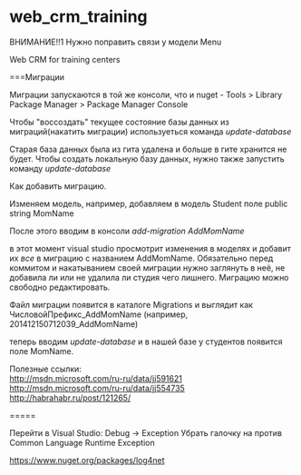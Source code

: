 web_crm_training
================

ВНИМАНИЕ!!1 Нужно поправить связи у модели Menu

Web CRM for training centers

===Миграции

Миграции запускаются в той же консоли, что и nuget - Tools > Library Package Manager > Package Manager Console

Чтобы "воссоздать" текущее состояние базы данных из миграций(накатить миграции) используеться команда
*update-database*

Старая база данных была из гита удалена и больше в гите хранится не будет. Чтобы создать локальную базу данных, нужно также запустить команду
*update-database*

Как добавить миграцию.

Изменяем модель, например, добавляем в модель Student поле public string MomName

После этого вводим в консоли 
*add-migration AddMomName*

в этот момент visual studio просмотрит изменения в моделях и добавит их _все_ в миграцию с названием AddMomName.
Обязательно перед коммитом и накатыванием своей миграции нужно заглянуть в неё, не добавила ли или не удалила ли студия чего лишнего. Миграцию можно свободно редактировать. 

Файл миграции появится в каталоге Migrations и выглядит как ЧисловойПрефикс_AddMomName (например, 201412150712039_AddMomName)

теперь вводим *update-database* и в нашей базе у студентов появится поле MomName.


Полезные ссылки: 	
http://msdn.microsoft.com/ru-ru/data/jj591621
http://msdn.microsoft.com/ru-ru/data/jj554735
http://habrahabr.ru/post/121265/


=====


Перейти в Visual Studio:
Debug -> Exception
Убрать галочку на против Common Language Runtime Exception

https://www.nuget.org/packages/log4net
